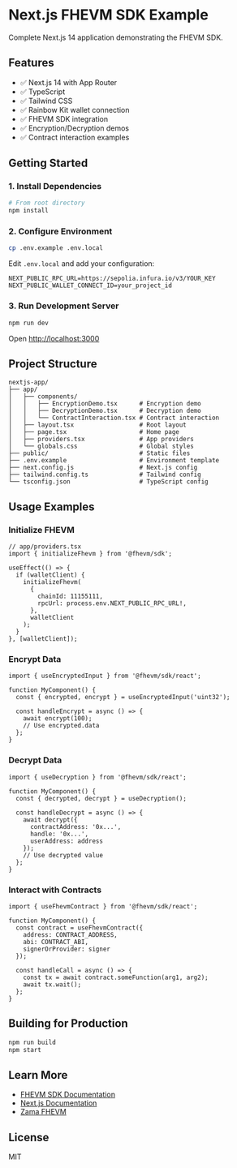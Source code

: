 # Next.js FHEVM SDK Example

Complete Next.js 14 application demonstrating the FHEVM SDK.

## Features

- ✅ Next.js 14 with App Router
- ✅ TypeScript
- ✅ Tailwind CSS
- ✅ Rainbow Kit wallet connection
- ✅ FHEVM SDK integration
- ✅ Encryption/Decryption demos
- ✅ Contract interaction examples

## Getting Started

### 1. Install Dependencies

```bash
# From root directory
npm install
```

### 2. Configure Environment

```bash
cp .env.example .env.local
```

Edit `.env.local` and add your configuration:

```
NEXT_PUBLIC_RPC_URL=https://sepolia.infura.io/v3/YOUR_KEY
NEXT_PUBLIC_WALLET_CONNECT_ID=your_project_id
```

### 3. Run Development Server

```bash
npm run dev
```

Open [http://localhost:3000](http://localhost:3000)

## Project Structure

```
nextjs-app/
├── app/
│   ├── components/
│   │   ├── EncryptionDemo.tsx      # Encryption demo
│   │   ├── DecryptionDemo.tsx      # Decryption demo
│   │   └── ContractInteraction.tsx # Contract interaction
│   ├── layout.tsx                  # Root layout
│   ├── page.tsx                    # Home page
│   ├── providers.tsx               # App providers
│   └── globals.css                 # Global styles
├── public/                         # Static files
├── .env.example                    # Environment template
├── next.config.js                  # Next.js config
├── tailwind.config.ts              # Tailwind config
└── tsconfig.json                   # TypeScript config
```

## Usage Examples

### Initialize FHEVM

```tsx
// app/providers.tsx
import { initializeFhevm } from '@fhevm/sdk';

useEffect(() => {
  if (walletClient) {
    initializeFhevm(
      {
        chainId: 11155111,
        rpcUrl: process.env.NEXT_PUBLIC_RPC_URL!,
      },
      walletClient
    );
  }
}, [walletClient]);
```

### Encrypt Data

```tsx
import { useEncryptedInput } from '@fhevm/sdk/react';

function MyComponent() {
  const { encrypted, encrypt } = useEncryptedInput('uint32');

  const handleEncrypt = async () => {
    await encrypt(100);
    // Use encrypted.data
  };
}
```

### Decrypt Data

```tsx
import { useDecryption } from '@fhevm/sdk/react';

function MyComponent() {
  const { decrypted, decrypt } = useDecryption();

  const handleDecrypt = async () => {
    await decrypt({
      contractAddress: '0x...',
      handle: '0x...',
      userAddress: address
    });
    // Use decrypted value
  };
}
```

### Interact with Contracts

```tsx
import { useFhevmContract } from '@fhevm/sdk/react';

function MyComponent() {
  const contract = useFhevmContract({
    address: CONTRACT_ADDRESS,
    abi: CONTRACT_ABI,
    signerOrProvider: signer
  });

  const handleCall = async () => {
    const tx = await contract.someFunction(arg1, arg2);
    await tx.wait();
  };
}
```

## Building for Production

```bash
npm run build
npm start
```

## Learn More

- [FHEVM SDK Documentation](../../packages/fhevm-sdk/README.md)
- [Next.js Documentation](https://nextjs.org/docs)
- [Zama FHEVM](https://docs.zama.ai)

## License

MIT
